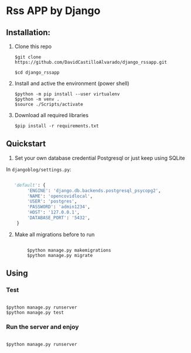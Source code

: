 # Rss APP by Django

## **Installation:**

1.  Clone this repo

        $git clone https://github.com/DavidCastilloAlvarado/django_rssapp.git

        $cd django_rssapp

2.  Install and active the environment (power shell)

        $python -m pip install --user virtualenv
        $python -m venv .
        $source ./Scripts/activate

3.  Download all required libraries

        $pip install -r requirements.txt

## **Quickstart**

1. Set your own database credential Postgresql or just keep using SQLite

In `djangoblog/settings.py`:

```python

   'default': {
        'ENGINE': 'django.db.backends.postgresql_psycopg2',
        'NAME': 'opencovidlocal',
        'USER': 'postgres',
        'PASSWORD': 'admin1234',
        'HOST': '127.0.0.1',
        'DATABASE_PORT': '5432',
    }
```

2.  Make all migrations before to run

```shell

        $python manage.py makemigrations
        $python manage.py migrate
```

## **Using**

### Test

```shell

$python manage.py runserver
$python manage.py test

```

### Run the server and enjoy

```shell

$python manage.py runserver
```
